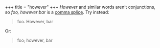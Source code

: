 +++
title = "however"
+++
*However* and similar words aren’t conjunctions, so *foo, however bar* is a
[comma splice][cs].
Try instead:

> foo. However, bar

Or:

> foo; however, bar

[cs]: https://writing.wisc.edu/Handbook/CommonErrors_CommaSplice.html

